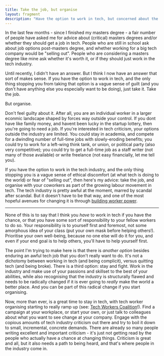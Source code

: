 ```yaml
---
title: Take the job, but organise
layout: fragment
description: "Have the option to work in tech, but concerned about the ethics of the industry? There's a solution for that."
---
```


In the last few months - since I finished my masters degree - a fair number of people have asked me for advice about (critical) masters degrees and/or whether they should get a job in tech. People who are still in school ask about job options post-masters degree, and whether working for a big tech company would be "selling out". People who are considering a masters degree like mine ask whether it's worth it, or if they should just work in the tech industry.

Until recently, I didn't have an answer. But I think I now have an answer that sort of makes sense. If you have the option to work in tech, and the only thing stopping you from taking that option is a vague sense of guilt (and you don't have anything else you especially want to be doing), just take it. Take the job.

But organise.

Don't feel guilty about it. After all, you are an individual worker in a larger econmic landscape shaped by forces way outside your control. If you dont have like family money, and havent been lucky in the startup lottery, then you're going to need a job. If you're interested in tech criticism, your options outside the industry are limited. You could stay in academia, and compete for a dwindlng number of full-time jobs with slowly-eroding benefits; you could try to work for a left-wing think tank, or union, or political party (also very competitive); you could try to get a full-time job as a staff writer (not many of those available) or write freelance (not easy financially, let me tell you).

If you have the option to work in the tech industry, and the only thing stopping you is a vague sense of ethical discomfort (at what tech is doing to the world) or fear of "selling out", then here's my advice: take the job, and organise with your coworkers as part of the growing labour movement in tech. The tech industry is pretty awful at the moment, marred by scandal after scandal. But it doesn't have to be that way, and one of the most hopeful avenues for changing it is through [building worker power](https://novaramedia.com/2018/06/27/now-is-the-time-for-worker-power-in-the-tech-industry/).

***

None of this is to say that I think you _have_ to work in tech if you have the chance, or that you have some sort of responsibility to your fellow workers to do so. Your responsibility is to yourself first and foremost, not some amorphous idea of your class (put your own mask before helping others!). Prioritise your own well-being, because no one else will do it for you, and even if your end goal is to help others, you'll have to help yourself first.

The point I'm trying to make here is that there is _another option_ besides enduring an awful tech job that you don't really want to do. It's not a dichotomy between working in tech (and being complicit), versus quitting tech (and being broke). There is a third option: stay and fight. Work in the industry and make use of your passions and skillset to the best of your abilities, while also recognising that the industry is structurally flawed and needs to be radically changed if it is ever going to _really_ make the world a better place. And you can be part of this radical change if you start organising.

Now, more than ever, is a great time to stay in tech, with tech worker organising starting to really ramp up (see: [Tech Workers Coalition](https://techworkerscoalition.org/)!). Find a campaign at your workplace, or start your own, or just talk to colleagues about what you want to see change at your company. Engage with the copious amounts of tech industry criticism out there and try to boil it down to small, incremental, concrete demands. There are already so many people writing excellent and important criticism - it's just not getting read by the people who actually have a chance at changing things. Criticism is great and all, but it also needs a path to being heard, and that's where people in the industry come in.

